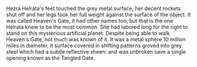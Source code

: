 Hezra Helrata's feet touched the grey metal surface, her decent rockets shut off and her legs took her full weight against the surface of the object. It was called Heaven's Gate, it had other names too, but that is the one Helrata knew to be the most common. She had labored long for the right to stand on this mysterious artificial planet. Despite being able to walk Heaven's Gate, not much was known of it. It was a metal sphere 10 million miles in diameter, it surface covered in shifting patterns groved into grey steel which had a subtle reflective sheen: and was unbroken save a single opening known as the Tangled Gate.
